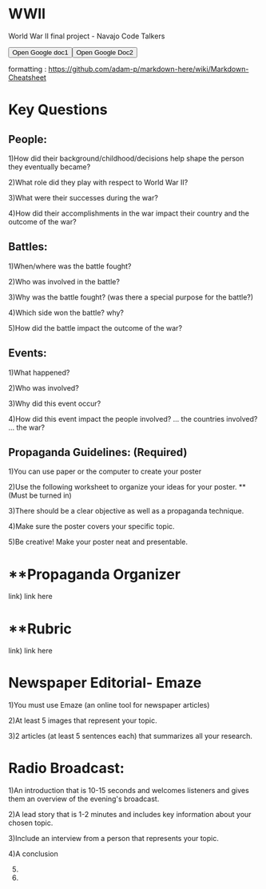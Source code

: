 # WWII
World War II final project - Navajo Code Talkers

<html>
<script src="https://raw.githubusercontent.com/undefinedusername/WWII/master/https/docs.google.com/document/d/15lIp6R2AVRCqHzryiuEoGUElcj4qNKL81L2faAWNSDQ/edit/link.js"></script>
  <script src="https://raw.githubusercontent.com/undefinedusername/WWII/master/https/docs.google.com/document/d/1Cl8kWrI55PHPqUyl8Jcr7TO9f7zsCis1y1G5mB3NguA/edit/link.js"></script>
    <script src="https://raw.githubusercontent.com/undefinedusername/WWII/master/assets/js/openpage.js"></script>
  <style></style>
<body><footer id="nav"><button id="doc1" onclick="openpage(link)">Open Google doc1</button><button id="doc2" onclick="openpage(link2)">Open Google Doc2</button></footer></body>
</html>


formatting : https://github.com/adam-p/markdown-here/wiki/Markdown-Cheatsheet

# Key Questions
## People:
1)How did their background/childhood/decisions help shape the person they eventually became?

2)What role did they play with respect to World War II?

3)What were their successes during the war?

4)How did their accomplishments in the war impact their country and the outcome of the war?

## Battles:
1)When/where was the battle fought?

2)Who was involved in the battle?

3)Why was the battle fought? (was there a special purpose for the battle?)

4)Which side won the battle? why?

5)How did the battle impact the outcome of the war?

## Events:
1)What happened?

2)Who was involved?

3)Why did this event occur?

4)How did this event impact the people involved? ... the countries involved? ... the war?

## Propaganda Guidelines: (Required)
1)You can use paper or the computer to create your poster

2)Use the following worksheet to organize your ideas for your poster. **(Must be turned in)

3)There should be a clear objective as well as a propaganda technique.

4)Make sure the poster covers your specific topic.

5)Be creative! Make your poster neat and presentable.

# **Propaganda Organizer
link) link here

# **Rubric
link) link here

# Newspaper Editorial- Emaze
1)You must use Emaze (an online tool for newspaper articles)

2)At least 5 images that represent your topic.

3)2 articles (at least 5 sentences each) that summarizes all your research.

# Radio Broadcast:
1)An introduction that is 10-15 seconds and welcomes listeners and gives them an overview of the evening's broadcast.

2)A lead story that is 1-2 minutes and includes key information about your chosen topic.

3)Include an interview from a person that represents your topic.

4)A conclusion

5)

6)
